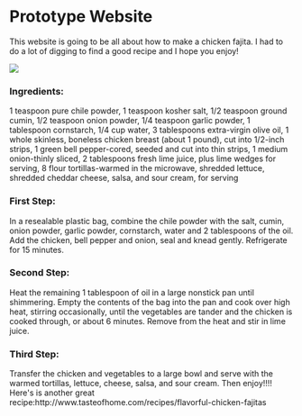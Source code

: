 <!DOCTYPE html>
<head>
      <h1>Prototype Website 
      </h1>
</head>
<body>
<p>   This website is going to be all about how to make a chicken fajita. I had to do a lot of digging to find a good recipe and I hope you enjoy!
</p>
<img src="http://assets.simplyrecipes.com/wp-content/uploads/2015/04/chicken-fajitas-horiz-b-1200.jpg"/> 
      <h3>Ingredients:
      </h3>
<p>1 teaspoon pure chile powder, 1 teaspoon kosher salt, 1/2 teaspoon ground cumin, 1/2 teaspoon onion powder, 1/4 teaspoon garlic powder, 1 tablespoon cornstarch, 1/4 cup water, 3 tablespoons extra-virgin olive oil, 1 whole skinless, boneless chicken breast (about 1 pound), cut into 1/2-inch strips, 1 green bell pepper-cored, seeded and cut into thin strips, 1 medium onion-thinly sliced, 2 tablespoons fresh lime juice, plus lime wedges for serving, 8 flour tortillas-warmed in the microwave, shredded lettuce, shredded cheddar cheese, salsa, and sour cream, for serving
</p>
      <h3>First Step:
      </h3>
<p>In a resealable plastic bag, combine the chile powder with the salt, cumin, onion powder, garlic powder, cornstarch, water and 2 tablespoons of the oil. Add the chicken, bell pepper and onion, seal and knead gently. Refrigerate for 15 minutes.
</p>
      <h3>Second Step:
      </h3>
<p>Heat the remaining 1 tablespoon of oil in a large nonstick pan until shimmering. Empty the contents of the bag into the pan and cook over high heat, stirring occasionally, until the vegetables are tander and the chicken is cooked through, or about 6 minutes. Remove from the heat and stir in lime juice.
</p> 
      <h3>Third Step:
      </h3>
<p>Transfer the chicken and vegetables to a large bowl and serve with the warmed tortillas, lettuce, cheese, salsa, and sour cream. Then enjoy!!!! Here's is another great recipe:http://www.tasteofhome.com/recipes/flavorful-chicken-fajitas 
</p>

</body>

